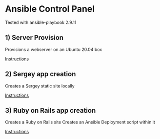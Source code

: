 # Ansible Control Panel

Tested with ansible-playbook 2.9.11

## 1) Server Provision

Provisions a webserver on an Ubuntu 20.04 box

[Instructions](readmes/server.md)

## 2) Sergey app creation

Creates a Sergey static site locally

[Instructions](readmes/sergey.md)

## 3) Ruby on Rails app creation

Creates a Ruby on Rails site
Creates an Ansible Deployment script within it

[Instructions](readmes/rails.md)
